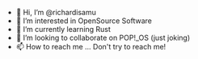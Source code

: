 - 👋 Hi, I’m @richardisamu
- 👀 I’m interested in OpenSource Software
- 🌱 I’m currently learning Rust
- 💞️ I’m looking to collaborate on POP!_OS (just joking)
- 📫 How to reach me ... Don't try to reach me!

<!---
richardisamu/richardisamu is a ✨ special ✨ repository because its `README.md` (this file) appears on your GitHub profile.
You can click the Preview link to take a look at your changes.
--->
